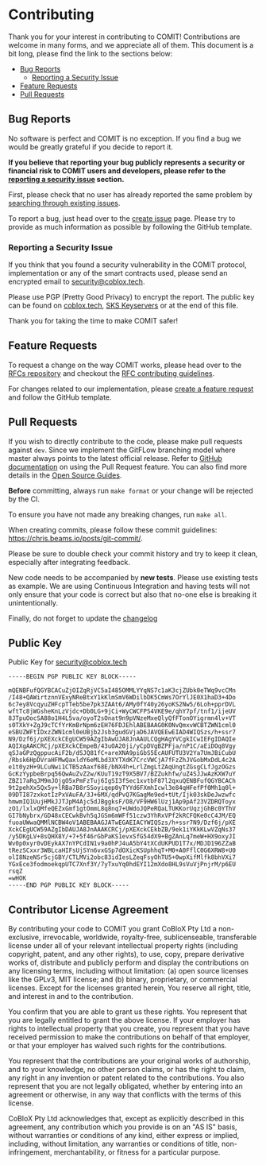 # Contributing

Thank you for your interest in contributing to COMIT! Contributions are welcome in many forms, and we appreciate all of them.
This document is a bit long, please find the link to the sections below:

* [Bug Reports](#bug-reports)
  * [Reporting a Security Issue](#reporting-a-security-issue)
* [Feature Requests](#feature-requests)
* [Pull Requests](#pull-requests)

## Bug Reports

No software is perfect and COMIT is no exception.
If you find a bug we would be greatly grateful if you decide to report it.

**If you believe that reporting your bug publicly represents a security or financial risk to COMIT users and developers, please refer to the [reporting a security issue](#ReportingASecurityIssue) section.**

First, please check that no user has already reported the same problem by [searching through existing issues](/issues?q=is%3Aissue+is%3Aopen+sort%3Aupdated-desc).

To report a bug, just head over to the [create issue](/issues/new/choose) page.
Please try to provide as much information as possible by following the GitHub template.

### Reporting a Security Issue

If you think that you found a security vulnerability in the COMIT protocol, implementation or any of the smart contracts used, please send an encrypted email to [security@coblox.tech](mailto:security@coblox.tech).

Please use PGP (Pretty Good Privacy) to encrypt the report. 
The public key can be found on [coblox.tech](https://coblox.tech/security_coblox_tech_pubkey.gpg.asc), [SKS Keyservers](http://hkps.pool.sks-keyservers.net/pks/lookup?op=get&search=0xA3FE95C45DC90212) or at the end of this file.

Thank you for taking the time to make COMIT safer!

## Feature Requests

To request a change on the way COMIT works, please head over to the [RFCs repository](https://github.com/comit-network/rfc) and checkout the [RFC contributing guidelines](https://github.com/comit-network/rfc/blob/master/CONTRIBUTING.md).
 
For changes related to our implementation, please [create a feature request](/issues/new/choose) and follow the GitHub template.

## Pull Requests

If you wish to directly contribute to the code, please make pull requests against `dev`. Since we implement the GitFLow branching model where master always points to the latest official release.
Refer to [GitHub documentation](https://help.github.com/articles/about-pull-requests/) on using the Pull Request feature.
You can also find more details in the [Open Source Guides](https://opensource.guide/how-to-contribute/#opening-a-pull-request).

**Before** committing, always run `make format` or your change will be rejected by the CI.

To ensure you have not made any breaking changes, run `make all`.

When creating commits, please follow these commit guidelines: https://chris.beams.io/posts/git-commit/.

Please be sure to double check your commit history and try to keep it clean, especially after integrating feedback.

New code needs to be accompanied by **new tests**. Please use existing tests as example.
We are using Continuous Integration and having tests will not only ensure that your code is correct but also that no-one else is breaking it unintentionally.

Finally, do not forget to update the [changelog](./CHANGELOG.md)

## Public Key
Public Key for [security@coblox.tech](mailto:security@coblox.tech)

```
-----BEGIN PGP PUBLIC KEY BLOCK-----

mQENBFufQGYBCACuZjOIZqRjVC5aI485OMMLYYqNS7c1aK3cjZUbk0eTWq9vcCMn
/I48+QAWirtznnVExyNReBtxY1kKlmSmV6WDilbDK5CmWs7OrYlJE0X1haD3+4Do
6c7ey8VcqyuZHFcpTTeb5be7pk3ZAAt6/AMy0fY40y26yoKS2Nw5/6Loh+pprDVL
wftTc8jWGsheKnLzVjdc+Db0LG+9jCi+WyCWCFPS4VKE9e/qhY7pf/tnf1/ijeUV
8JTpuOocSA88o1H4L5va/oyoT2sOnat9n9pVNzeMxeQlyQfFTonOYigrmn4lv+VT
s0TXkY+ZgJ9cTCfYrKmBrNpm6zEH76FDJEhlABEBAAG0K0NvQmxvWCBTZWN1cml0
eSBUZWFtIDxzZWN1cml0eUBjb2Jsb3gudGVjaD6JAVQEEwEIAD4WIQSzs/h+ssr7
N9/Dzf6j/pXEXckCEgUCW59AZgIbAwUJA8JnAAULCQgHAgYVCgkICwIEFgIDAQIe
AQIXgAAKCRCj/pXEXckCEmpeB/43uOA20ji/yCpDVgBZPFja/nP1C/aEiDOq8Vgy
qSJaGPzQgppucAiF2b/dSJQ81fC+areXNA9piGbS5EcAUFUTU3V2Ya7UmJBiCubU
/Rbsk6HpDVraHFMwQaxldY6eMLbd3XYTXdK7CrcVWCjA7fFzZhJVGobMxDdL4c2A
e1t0yzH+9LCuNwi1CTB5zAaxf68E/bNX4h+LrlZmgLtZAqUngtZGsgCLfJgzOGzs
GcKzYypbeBrpq56QwAuZvZ2w/KUuT19zT9X5BV7/BZZukhfw/uZ4SJJwAzKXW7uY
ZBZ17aRqJM9mJOjgO5xPmFzTuj6IgSI3fSec1xvtbF87l2qxuQENBFufQGYBCACh
9t2pehXx5Qx5y+lRBa7B8rSSoyiqep0yTYYd6FXmhIcwl3e84qHFefPf0Mh1q0l+
09DTI87zxkotIzPxVAuFA/3J+6MX/qdPvQ7KGagMe9ed+tUt/Ijk03skDeJwzwfc
hmwmIQ1UujHMkJJTJpM4Ajc5dJBggksF/O8/VF9HW6lUzj1Ap9pAf23VZDRQToyx
zO1/lxlxQMfeQEZxGmf1gtOmmL8q8nq7+UWdoJQPeRQaLTUKKorUqzjGhBc0YThV
GI7bNybrx/GD48xCECwkBvh5qJGSm6mWFf51czw3YhRxVPf2kRCFQKe0cC4JM/EQ
fuoaUWwaQMMlNCBW4oV1ABEBAAGJATwEGAEIACYWIQSzs/h+ssr7N9/Dzf6j/pXE
XckCEgUCW59AZgIbDAUJA8JnAAAKCRCj/pXEXckCEkbZB/9ek1iYKkKLwVZqNs37
/y5DKgLV+8sQHX8Y/+7+5f46rGbPaKS1evxSfG54dX9+BgZAnLq7meW+HX9oxyJI
Wv0p0xyr0vDEykAX7nYPCdIN1v9a0hPJ4uA5bY4tXCdUKPUD1T7x/MDJD196ZZaB
tRezSCxxr3WBLcaHIFsUjSYn6vxGSp7dOXicKSUphhqT+M0+A0FflC0G6XRW8+U0
olI8NzeNSr5cjGBY/CTLMVi2obc83idIesLZeqFsyOhTU5+0wpXifMlfk8bhVXi7
YGxEce3fodmoekqpUTC7Xnf3Y/7yTxuYq0hdEYI12mXdo8HL9sVuVjPnjrM/p6EU
rsqZ
=wHOK
-----END PGP PUBLIC KEY BLOCK-----
```

## Contributor License Agreement

By contributing your code to COMIT you grant CoBloX Pty Ltd a non-exclusive, irrevocable, worldwide, royalty-free, sublicenseable, transferable license under all of your relevant intellectual property rights (including copyright, patent, and any other rights), to use, copy, prepare derivative works of, distribute and publicly perform and display the contributions on any licensing terms, including without limitation: (a) open source licenses like the GPLv3, MIT license; and (b) binary, proprietary, or commercial licenses. 
Except for the licenses granted herein, You reserve all right, title, and interest in and to the contribution.

You confirm that you are able to grant us these rights. 
You represent that you are legally entitled to grant the above license. 
If your employer has rights to intellectual property that you create, you represent that you have received permission to make the contributions on behalf of that employer, or that your employer has waived such rights for the contributions.

You represent that the contributions are your original works of authorship, and to your knowledge, no other person claims, or has the right to claim, any right in any invention or patent related to the contributions. 
You also represent that you are not legally obligated, whether by entering into an agreement or otherwise, in any way that conflicts with the terms of this license.

CoBloX Pty Ltd acknowledges that, except as explicitly described in this agreement, any contribution which you provide is on an "AS IS" basis, without warranties or conditions of any kind, either express or implied, including, without limitation, any warranties or conditions of title, non-infringement, merchantability, or fitness for a particular purpose.
